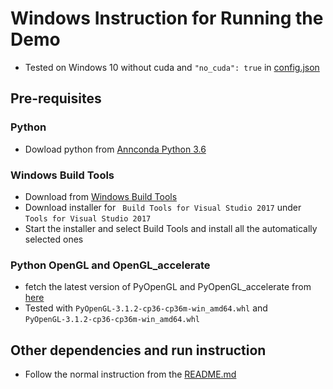 # Windows Instruction for Running the Demo
- Tested on Windows 10 without cuda and `"no_cuda": true` in [config.json](config.json)
## Pre-requisites
### Python
- Dowload python from [Annconda Python 3.6](https://www.anaconda.com/download/#download)

### Windows Build Tools
- Download from [Windows Build Tools](https://www.visualstudio.com/downloads/)
- Download installer for ` Build Tools for Visual Studio 2017` under `Tools for Visual Studio 2017`
- Start the installer and select Build Tools and install all the automatically selected ones

### Python OpenGL and OpenGL_accelerate
- fetch the latest version of PyOpenGL and PyOpenGL_accelerate from [here](https://www.lfd.uci.edu/~gohlke/pythonlibs/#pyopengl)
- Tested with `PyOpenGL‑3.1.2‑cp36‑cp36m‑win_amd64.whl` and `PyOpenGL‑3.1.2‑cp36‑cp36m‑win_amd64.whl`

## Other dependencies and run instruction
- Follow the normal instruction from the [README.md](README.md)